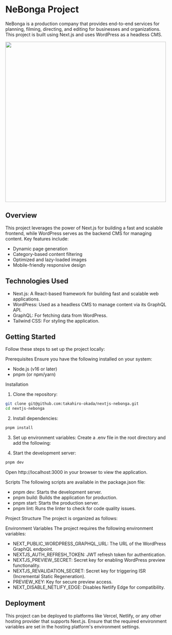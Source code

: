 # NeBonga Project

NeBonga is a production company that provides end-to-end services for planning, filming, directing, and editing for businesses and organizations. This project is built using Next.js and uses WordPress as a headless CMS.

<img src="https://github.com/user-attachments/assets/70ae4a9d-85a9-4319-8f73-0c8257ccbdad" width="500" />


## Overview

This project leverages the power of Next.js for building a fast and scalable frontend, while WordPress serves as the backend CMS for managing content. Key features include:

- Dynamic page generation
- Category-based content filtering
- Optimized and lazy-loaded images
- Mobile-friendly responsive design

## Technologies Used

- Next.js: A React-based framework for building fast and scalable web applications.
- WordPress: Used as a headless CMS to manage content via its GraphQL API.
- GraphQL: For fetching data from WordPress.
- Tailwind CSS: For styling the application.

## Getting Started

Follow these steps to set up the project locally:

Prerequisites
Ensure you have the following installed on your system:

- Node.js (v16 or later)
- pnpm (or npm/yarn)

Installation

1. Clone the repository:

```bash
git clone git@github.com:takahiro-okada/nextjs-nebonga.git
cd nextjs-nebonga
```

2. Install dependencies:

```bash
pnpm install
```

3. Set up environment variables:
   Create a .env file in the root directory and add the following:

4. Start the development server:

```bash
pnpm dev
```

Open http://localhost:3000 in your browser to view the application.

Scripts
The following scripts are available in the package.json file:

- pnpm dev: Starts the development server.
- pnpm build: Builds the application for production.
- pnpm start: Starts the production server.
- pnpm lint: Runs the linter to check for code quality issues.

Project Structure
The project is organized as follows:

Environment Variables
The project requires the following environment variables:

- NEXT_PUBLIC_WORDPRESS_GRAPHQL_URL: The URL of the WordPress GraphQL endpoint.
- NEXTJS_AUTH_REFRESH_TOKEN: JWT refresh token for authentication.
- NEXTJS_PREVIEW_SECRET: Secret key for enabling WordPress preview functionality.
- NEXTJS_REVALIDATION_SECRET: Secret key for triggering ISR (Incremental Static Regeneration).
- PREVIEW_KEY: Key for secure preview access.
- NEXT_DISABLE_NETLIFY_EDGE: Disables Netlify Edge for compatibility.

## Deployment

This project can be deployed to platforms like Vercel, Netlify, or any other hosting provider that supports Next.js. Ensure that the required environment variables are set in the hosting platform's environment settings.
